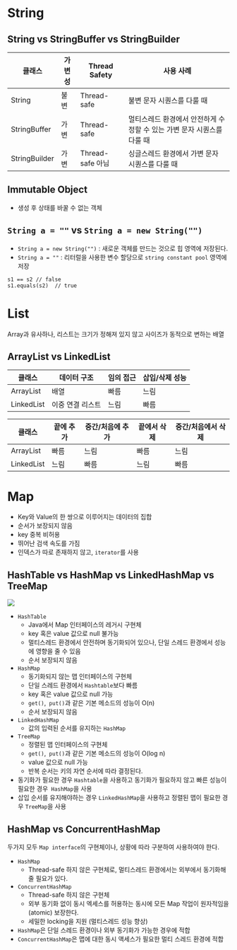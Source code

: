 # String
## String vs StringBuffer vs StringBuilder 

| 클래스 | 가변성 | Thread Safety | 사용 사례 |
|-------|------------|--------------|----------|
| String | 불변 | Thread-safe  | 불변 문자 시퀀스를 다룰 때 |
| StringBuffer | 가변 | Thread-safe | 멀티스레드 환경에서 안전하게 수정할 수 있는 가변 문자 시퀀스를 다룰 때 |
| StringBuilder | 가변 | Thread-safe 아님| 싱글스레드 환경에서 가변 문자 시퀀스를 다룰 때 |

## Immutable Object
- 생성 후 상태를 바꿀 수 없는 객체
##  `String a = ""` vs `String a = new String("")`
[](https://journaldev.nyc3.digitaloceanspaces.com/2012/11/String-Pool-Java1-450x249.png)
- `String a = new String("")` : 새로운 객체를 만드는 것으로 힙 영역에 저장된다.
- `String a = ""`  : 리터럴을 사용한 변수 할당으로 `string constant pool` 영역에 저장
```
s1 == s2 // false
s1.equals(s2)  // true
```
# List
Array과 유사하나, 리스트는 크기가 정해져 있지 않고 사이즈가 동적으로 변하는 배열
## ArrayList vs LinkedList
| 클래스 | 데이터 구조 | 임의 접근 | 삽입/삭제 성능 |
|-------|----------------|---------------|------------------------------|
| ArrayList | 배열 | 빠름 | 느림 |
| LinkedList | 이중 연결 리스트 | 느림 | 빠름 |

| 클래스 | 끝에 추가 | 중간/처음에 추가 | 끝에서 삭제 | 중간/처음에서 삭제 |
|-------|---------------|-----------------|--------------------|--------------------------------|
| ArrayList | 빠름 | 느림 | 빠름 | 느림 |
| LinkedList | 느림 | 빠름 | 느림 | 빠름 |

# Map
- Key와 Value의 한 쌍으로 이루어지는 데이터의 집합
- 순서가 보장되지 않음
- key 중복 비허용
- 뛰어난 검색 속도를 가짐
- 인덱스가 따로 존재하지 않고, `iterator`를 사용
## HashTable vs HashMap vs LinkedHashMap vs TreeMap
![](https://www.programcreek.com/wp-content/uploads/2009/02/MapClassHierarchy-600x354.jpg?ezimgfmt=rs%3Adevice%2Frscb13-1)
- `HashTable` 
	- Java에서 Map 인터페이스의 레거시 구현체
	- key 혹은 value 값으로 null 불가능
	- 멀티스레드 환경에서 안전하며 동기화되어 있으나, 단일 스레드 환경에서 성능에 영향을 줄 수 있음
	- 순서 보장되지 않음
- `HashMap` 
	- 동기화되지 않는 맵 인터페이스의 구현체
	- 단일 스레드 환경에서 `Hashtable`보다 빠름
	- key 혹은 value 값으로 null 가능
	- `get()`,` put()`과 같은 기본 메소드의 성능이 O(n)
	- 순서 보장되지 않음
- `LinkedHashMap`
	- 값의 입력된 순서를 유지하는 `HashMap`
- `TreeMap`
	- 정렬된 맵 인터페이스의 구현체
	- `get()`,` put()`과 같은 기본 메소드의 성능이 O(log n)
	- value 값으로 null 가능
	- 반복 순서는 키의 자연 순서에 따라 결정된다.
- 동기화가 필요한 경우 `Hashtable`을 사용하고 동기화가 필요하지 않고 빠른 성능이 필요한 경우` HashMap`을 사용
- 삽입 순서를 유지해야하는 경우 `LinkedHashMap`을 사용하고 정렬된 맵이 필요한 경우 `TreeMap`을 사용
## HashMap vs ConcurrentHashMap
두가지 모두 `Map interface`의 구현체이나, 상황에 따라 구분하여 사용하여야 한다.
- `HashMap`
	- Thread-safe 하지 않은 구현체로, 멀티스레드 환경에서는 외부에서 동기화해줄 필요가 있다.
- `ConcurrentHashMap`
	- Thread-safe 하지 않은 구현체
	- 외부 동기화 없이 동시 엑세스를 허용하는 동시에 모든 Map 작업이 원자적임을(atomic) 보장한다.
	- 세밀한 locking을 지원 (멀티스레드 성능 향상)
- `HashMap`은 단일 스레드 환경이나 외부 동기화가 가능한 경우에 적합
- `ConcurrentHashMap`은 맵에 대한 동시 액세스가 필요한 멀티 스레드 환경에 적합
